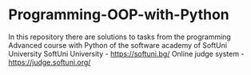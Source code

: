 # Programming-OOP-with-Python
In this repository there are solutions to tasks from the programming Advanced course with Python of the software academy of SoftUni University  SoftUni University - https://softuni.bg/  Online judge system - https://judge.softuni.org/
